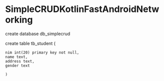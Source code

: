# SimpleCRUDKotlinFastAndroidNetworking

create database db_simplecrud

create table tb_student (
    
    nim int(20) primary key not null,
    name text,
    address text,
    gender text
    
    )
